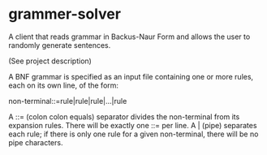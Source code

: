 # grammer-solver
A client that reads grammar in Backus-Naur Form and allows the user to randomly generate sentences.

(See project description)

A BNF grammar is specified as an input file containing one or more rules, each on its
own line, of the form:

non-terminal::=rule|rule|rule|...|rule

A ::= (colon colon equals) separator divides the non-terminal from its expansion rules.
There will be exactly one ::= per line. A | (pipe) separates each rule; if there is only
one rule for a given non-terminal, there will be no pipe characters.
